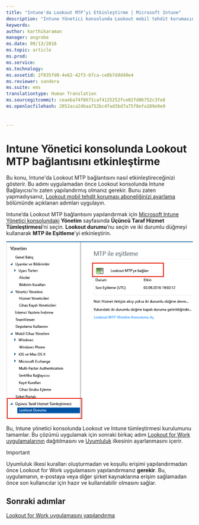```yaml
---
title: "Intune'da Lookout MTP’yi Etkinleştirme | Microsoft Intune"
description: "Intune Yönetici konsolunda Lookout mobil tehdit korumasını etkinleştirin."
keywords: 
author: karthikaraman
manager: angrobe
ms.date: 09/13/2016
ms.topic: article
ms.prod: 
ms.service: 
ms.technology: 
ms.assetid: 2f835fd0-4e62-42f3-b7ca-ce8b7ddd40e4
ms.reviewer: sandera
ms.suite: ems
translationtype: Human Translation
ms.sourcegitcommit: ceaeba74f8671caf4125252fce02fd06752c3fe8
ms.openlocfilehash: 2052aca24baa752bc4fad3bd7a75f8efa109e9e9


---
```


# Intune Yönetici konsolunda Lookout MTP bağlantısını etkinleştirme
Bu konu, Intune'da Lookout MTP bağlantısını nasıl etkinleştireceğinizi gösterir. Bu adımı uygulamadan önce Lookout konsolunda Intune Bağlayıcısı’nı zaten yapılandırmış olmanız gerekir.  Bunu zaten yapmadıysanız, [Lookout mobil tehdit koruması aboneliğinizi ayarlama](set-up-your-subscription-with-lookout-mtp.md) bölümünde açıklanan adımları uygulayın.

Intune’da Lookout MTP bağlantısını yapılandırmak için [Microsoft Intune Yönetici konsolundaki](https://manage.microsoft.com) **Yönetim** sayfasında **Üçüncü Taraf Hizmet Tümleştirmesi**’ni seçin. **Lookout durumu**’nu seçin ve iki durumlu düğmeyi kullanarak **MTP ile Eşitleme**’yi etkinleştirin.

![Etkinleştirme iki durumlu düğme vurgulanmış şekilde Lookout eşitleme sayfasının ekran görüntüsü](../media/mtp/lookout-intune-synchronization.png)

Bu, Intune yönetici konsolunda Lookout ve Intune tümleştirmesi kurulumunu tamamlar.  Bu çözümü uygulamak için sonraki birkaç adım [Lookout for Work uygulamalarının](configure-and-deploy-lookout-for-work-apps.md) dağıtılmasını ve [Uyumluluk](enable-device-threat-protection-rule-in-compliance-policy.md) ilkesinin ayarlanmasını içerir.

>[!IMPORTANT]
> Uyumluluk ilkesi kuralları oluşturmadan ve koşullu erişimi yapılandırmadan önce Lookout for Work uygulamasını yapılandırmanız **gerekir**. Bu, uygulamanın, e-postaya veya diğer şirket kaynaklarına erişim sağlamadan önce son kullanıcılar için hazır ve kullanılabilir olmasını sağlar.
## Sonraki adımlar
[Lookout for Work uygulamasını yapılandırma ](configure-and-deploy-lookout-for-work-apps.md)



<!--HONumber=Sep16_HO4-->


